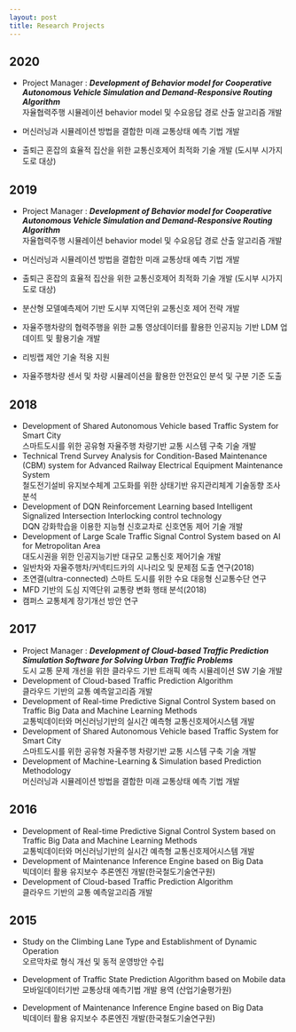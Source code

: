 ```yaml
---
layout: post
title: Research Projects
---
```




## 2020
* Project Manager : ***Development of Behavior model for Cooperative Autonomous Vehicle Simulation and Demand-Responsive Routing Algorithm*** <br> 
자율협력주행 시뮬레이션 behavior model 및 수요응답 경로 산출 알고리즘 개발
* 머신러닝과 시뮬레이션 방법을 결합한 미래 교통상태 예측 기법 개발

* 출퇴근 혼잡의 효율적 집산을 위한 교통신호제어 최적화 기술 개발 (도시부 시가지 도로 대상)


## 2019
* Project Manager : ***Development of Behavior model for Cooperative Autonomous Vehicle Simulation and Demand-Responsive Routing Algorithm*** <br> 
자율협력주행 시뮬레이션 behavior model 및 수요응답 경로 산출 알고리즘 개발
* 머신러닝과 시뮬레이션 방법을 결합한 미래 교통상태 예측 기법 개발

* 출퇴근 혼잡의 효율적 집산을 위한 교통신호제어 최적화 기술 개발 (도시부 시가지 도로 대상)
* 분산형 모델예측제어 기반 도시부 지역단위 교통신호 제어 전략 개발
* 자율주행차량의 협력주행을 위한 교통 영상데이터를 활용한 인공지능 기반 LDM 업데이트 및 활용기술 개발
* 리빙랩 제안 기술 적용 지원
* 자율주행차량 센서 및 차량 시뮬레이션을 활용한 안전요인 분석 및 구분 기준 도출

## 2018
* Development of Shared Autonomous Vehicle based Traffic System for Smart City <br> 스마트도시를 위한 공유형 자율주행 차량기반 교통 시스템 구축 기술 개발 
* Technical Trend Survey Analysis for Condition-Based Maintenance (CBM) system for Advanced Railway Electrical Equipment Maintenance System <br> 철도전기설비 유지보수체계 고도화를 위한 상태기반 유지관리체계 기술동향 조사 분석 
* Development of DQN Reinforcement Learning based Intelligent Signalized Intersection Interlocking control technology <br> DQN 강화학습을 이용한 지능형 신호교차로 신호연동 제어 기술 개발 
* Development of Large Scale Traffic Signal Control System based on AI for Metropolitan Area <br> 대도시권을 위한 인공지능기반 대규모 교통신호 제어기술 개발 
* 일반차와 자율주행차/커넥티드카의 시나리오 및 문제점 도출 연구(2018)
* 초연결(ultra-connected) 스마트 도시를 위한 수요 대응형 신교통수단 연구
* MFD 기반의 도심 지역단위 교통량 변화 행태 분석(2018)
* 캠퍼스 교통체계 장기개선 방안 연구

## 2017
* Project Manager : ***Development of Cloud-based Traffic Prediction Simulation Software for Solving Urban Traffic Problems*** <br> 도시 교통 문제 개선을 위한 클라우드 기반 트래픽 예측 시뮬레이션 SW 기술 개발 
* Development of Cloud-based Traffic Prediction Algorithm <br> 클라우드 기반의 교통 예측알고리즘 개발 
* Development of Real-time Predictive Signal Control System based on Traffic Big Data and Machine Learning Methods <br> 교통빅데이터와 머신러닝기반의 실시간 예측형 교통신호제어시스템 개발 
* Development of Shared Autonomous Vehicle based Traffic System for Smart City <br> 스마트도시를 위한 공유형 자율주행 차량기반 교통 시스템 구축 기술 개발 
* Development of Machine-Learning & Simulation based Prediction Methodology <br> 머신러닝과 시뮬레이션 방법을 결합한 미래 교통상태 예측 기법 개발 

## 2016
* Development of Real-time Predictive Signal Control System based on Traffic Big Data and Machine Learning Methods <br> 교통빅데이터와 머신러닝기반의 실시간 예측형 교통신호제어시스템 개발 
* Development of Maintenance Inference Engine based on Big Data <br> 빅데이터 활용 유지보수 추론엔진 개발(한국철도기술연구원) 
* Development of Cloud-based Traffic Prediction Algorithm <br> 클라우드 기반의 교통 예측알고리즘 개발 

## 2015
* Study on the Climbing Lane Type and Establishment of Dynamic Operation <br> 오르막차로 형식 개선 및 동적 운영방안 수립 

* Development of Traffic State Prediction Algorithm based on Mobile data <br> 모바일데이터기반 교통상태 예측기법 개발 용역 (산업기술평가원) 
* Development of Maintenance Inference Engine based on Big Data <br> 빅데이터 활용 유지보수 추론엔진 개발(한국철도기술연구원) 









